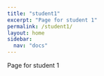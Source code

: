 ```yaml
---
title: "student1"
excerpt: "Page for student 1"
permalink: /student1/
layout: home
sidebar:
  nav: "docs"
---
```

Page for student 1
